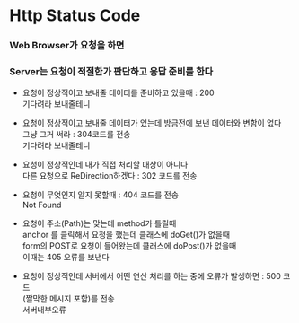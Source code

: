 # Http Status Code

### Web Browser가 요청을 하면

### Server는 요청이 적절한가 판단하고 응답 준비를 한다

* 요청이 정상적이고 보내줄 데이터를 준비하고 있을때 : 200  
기다려라 보내줄테니

* 요청이 정상적이고 보내줄 데이터가 있는데 방금전에 보낸 데이터와 변함이 없다  
그냥 그거 써라 : 304코드를 전송  
기다려라 보내줄테니

* 요청이 정상적인데 내가 직접 처리할 대상이 아니다  
다른 요청으로 ReDirection하겠다 : 302 코드를 전송

* 요청이 무엇인지 알지 못할때 : 404 코드를 전송  
Not Found

* 요청이 주소(Path)는 맞는데 method가 틀릴때  
anchor 를 클릭해서 요청을 했는데 클래스에 doGet()가 없을때  
form의 POST로 요청이 들어왔는데 클래스에 doPost()가 없을때  
이때는 405 오류를 보낸다

* 요청이 정상적인데 서버에서 어떤 연산 처리를 하는 중에 오류가 발생하면 : 500 코드  
(짤막한 메시지 포함)를 전송  
서버내부오류